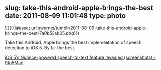 slug: take-this-android-apple-brings-the-best
date: 2011-08-09 11:01:48
type: photo
---

[![]({{@asset.url swerner/tumblr/2011-08-09-take-this-android-apple-brings-the-best-7a0b58ab05.png}})](http://9to5mac.com/2011/08/06/ios-5s-nuance-powered-speech-to-text-feature-revealed-screenshot/)

Take this Android. Apple brings the best implementation of speech detection to iOS 5. By far the best.

 [iOS 5′s Nuance-powered speech-to-text feature revealed (screenshots) - 9to5Mac](http://9to5mac.com/2011/08/06/ios-5s-nuance-powered-speech-to-text-feature-revealed-screenshot/)
